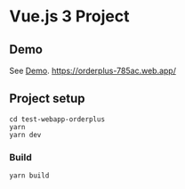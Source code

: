 # Vue.js 3 Project


## Demo

See [Demo](https://orderplus-785ac.web.app/).
https://orderplus-785ac.web.app/

## Project setup

```
cd test-webapp-orderplus
yarn
yarn dev

```

### Build
```
yarn build
```

